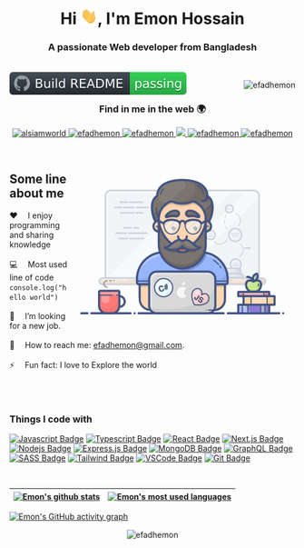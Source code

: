 <h1 align="center">Hi <img alt="Coding" width="30" src="/assets/hello.gif"/>, I'm Emon Hossain</h1>
<h3 align="center">A passionate Web developer from Bangladesh</h3>

<br/>

<a href="https://github.com/efadhemon/efadhemon/">
  <img src="/assets/badge.svg" align="left" alt="Build README">
</a>

<p align="right">
  <img src="https://komarev.com/ghpvc/?username=efadhemon&label=Visitors&color=0e75b6&style=flat" alt="efadhemon" />
</p>

<h3 align="center">Find in me in the web 🌍</h3>

<p align="center">
  <a href="https://emonhossain.com" target="_blank">
    <img src="https://img.shields.io/badge/Website-DC143C?style=for-the-badge&logo=medium&logoColor=white" alt="alsiamworld" />
  </a> 
  <a href="https://linkedin.com/in/efadhemon" target="_blank">
    <img src="https://img.shields.io/badge/LinkedIn-0077B5?style=for-the-badge&logo=linkedin&logoColor=white" alt="efadhemon" />
  </a>
  <a href="https://dev.to/efadhemon" target="_blank">
    <img src="https://img.shields.io/badge/dev.to-0A0A0A?style=for-the-badge&logo=dev.to&logoColor=white" alt="efadhemon" />
  </a>
  <a href="https://twitter.com/efadhemon" target="_blank">
    <img src="https://img.shields.io/badge/Twitter-1DA1F2?style=for-the-badge&logo=twitter&logoColor=white" />
  </a> 
  <a href="https://instagram.com/efadhemon" target="_blank">
    <img src="https://img.shields.io/badge/Instagram-fe4164?style=for-the-badge&logo=instagram&logoColor=white" alt="efadhemon" />
  </a> 
  <a href="https://facebook.com/efadhemon" target="_blank">
    <img src="https://img.shields.io/badge/Facebook-20BEFF?&style=for-the-badge&logo=facebook&logoColor=white" alt="efadhemon" />
  </a> 
</p>

<br />

<img align="right" alt="Coding" width="400px" src="/assets/programmer.gif"/>

## Some line about me

:hearts: &emsp;I enjoy programming and sharing knowledge <br/><br/>
:computer: &emsp;Most used line of code `console.log("hello world")` <br/><br/>
🤔 &emsp;I’m looking for a new job.<br/><br/>
:e-mail: &emsp;How to reach me: efadhemon@gmail.com.<br/><br/>
⚡ &emsp;Fun fact: I love to Explore the world

<p><br/><br/></p>

### Things I code with

[![Javascript Badge](https://img.shields.io/badge/-Javascript-F0DB4F?style=for-the-badge&labelColor=black&logo=javascript&logoColor=F0DB4F)](#) [![Typescript Badge](https://img.shields.io/badge/-Typescript-007acc?style=for-the-badge&labelColor=black&logo=typescript&logoColor=007acc)](#) [![React Badge](https://img.shields.io/badge/-React-61DBFB?style=for-the-badge&labelColor=black&logo=react&logoColor=61DBFB)](#) [![Next.js Badge](https://img.shields.io/badge/next.js-000000?style=for-the-badge&logo=nextdotjs&logoColor=white)](#) [![Nodejs Badge](https://img.shields.io/badge/-Nodejs-3C873A?style=for-the-badge&labelColor=black&logo=node.js&logoColor=3C873A)](#) [![Express.js Badge](https://img.shields.io/badge/Express.js-000000?style=for-the-badge&logo=express&logoColor=white)](#) [![MongoDB Badge](https://img.shields.io/badge/MongoDB-4EA94B?style=for-the-badge&logo=mongodb&logoColor=white)](#) [![GraphQL Badge](https://img.shields.io/badge/-GraphQl-e535ab?style=for-the-badge&labelColor=black&logo=node.js&logoColor=e535ab)](#) [![SASS Badge](https://img.shields.io/badge/Sass-CC6699?style=for-the-badge&logo=sass&logoColor=white)](#) [![Tailwind Badge](https://img.shields.io/badge/Tailwind%20CSS-092749?style=for-the-badge&logo=tailwindcss&logoColor=06B6D4&labelColor=000000)](#) [![VSCode Badge](https://img.shields.io/badge/Visual_Studio-5C2D91?style=for-the-badge&logo=visual%20studio&logoColor=white)](#) [![Git Badge](https://img.shields.io/badge/Git-F05032?style=for-the-badge&logo=git&logoColor=white)](#)

<br/>

| <a href="https://github.com/efadhemon"><img align="center" src="https://github-readme-stats.vercel.app/api?username=efadhemon&include_all_commits=true&count_private=true&show_icons=true&theme=react&hide_border=true&bg_color=1F222E&title_color=F85D7F&icon_color=F8D866" alt="Emon's github stats" /></a> | <a href="https://github.com/efadhemon"><img align="center" src="https://github-readme-stats.vercel.app/api/top-langs/?username=efadhemon&layout=compact&theme=react&hide_border=true&bg_color=1F222E&title_color=F85D7F&icon_color=F8D866" alt="Emon's most used languages" /></a> |
| ------------------------------------------------------------------------------------------------------------------------------------------------------------------------------------------------------------------------------------------------------------------------------------------------------------- | ---------------------------------------------------------------------------------------------------------------------------------------------------------------------------------------------------------------------------------------------------------------------------------- |

[![Emon's GitHub activity graph](https://activity-graph.herokuapp.com/graph?username=efadhemon&bg_color=1F222E&color=F8D866&line=F85D7F&point=FFFFFF&hide_border=true)](https://github.com/efadhemon)

<p align="center">
  <img align="center" src="https://github-readme-streak-stats.herokuapp.com/?user=efadhemon&&theme=tokyonight" alt="efadhemon" />
</p>
